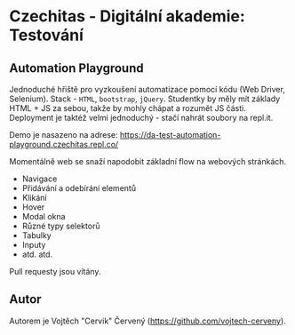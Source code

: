 # Czechitas - Digitální akademie: Testování

## Automation Playground

Jednoduché hřiště pro vyzkoušení automatizace pomocí kódu (Web Driver, Selenium).
Stack - `HTML`, `bootstrap`, `jQuery`.
Studentky by měly mít základy HTML + JS za sebou, takže by mohly chápat a rozumět JS části.
Deployment je taktéž velmi jednoduchý - stačí nahrát soubory na repl.it.

Demo je nasazeno na adrese: <https://da-test-automation-playground.czechitas.repl.co/>

Momentálně web se snaží napodobit základní flow na webových stránkách.
* Navigace
* Přidávání a odebírání elementů
* Klikání
* Hover
* Modal okna
* Různé typy selektorů
* Tabulky
* Inputy
* atd. atd.

Pull requesty jsou vítány.

## Autor

Autorem je Vojtěch "Cervik" Červený (https://github.com/vojtech-cerveny).

